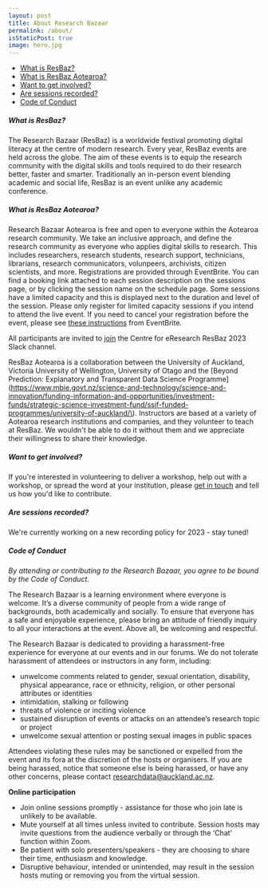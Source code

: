 ```yaml
---
layout: post
title: About Research Bazaar
permalink: /about/
isStaticPost: true
image: hero.jpg
---
```

- [What is ResBaz?](#what-is-resbaz)
- [What is ResBaz Aotearoa?](#what-is-resbaz-aotearoa)
- [Want to get involved?](#want-to-get-involved)
- [Are sessions recorded?](#are-sessions-recorded)
- [Code of Conduct](#code-of-conduct)

##### What is ResBaz?

The Research Bazaar (ResBaz) is a worldwide festival promoting digital literacy at the centre of modern research. Every year, ResBaz events are held across the globe. The aim of these events is to equip the research community with the digital skills and tools required to do their research better, faster and smarter. Traditionally an in-person event blending academic and social life, ResBaz is an event unlike any academic conference. 

##### What is ResBaz Aotearoa?

Research Bazaar Aotearoa is free and open to everyone within the Aotearoa research community. We take an inclusive approach, and define the research community as everyone who applies digital skills to research. This includes researchers, research students, research support, technicians, librarians, research communicators, volunpeers, archivists, citizen scientists, and more. Registrations are provided through EventBrite. You can find a booking link attached to each session description on the sessions page, or by clicking the session name on the schedule page. Some sessions have a limited capacity and this is displayed next to the duration and level of the session. Please only register for limited capacity sessions if you intend to attend the live event. If you need to cancel your registration before the event, please see [these instructions](https://www.eventbrite.co.nz/support/articles/en_US/How_To/how-to-cancel-your-free-registration?lg=en_MY) from EventBrite.

All participants are invited to [join](https://uoacer.slack.com/archives/C02P2DYJXD4) the Centre for eResearch ResBaz 2023 Slack channel.

ResBaz Aotearoa is a collaboration between the University of Auckland, Victoria University of Wellington, University of Otago and the [Beyond Prediction: Explanatory and Transparent Data Science Programme](https://www.mbie.govt.nz/science-and-technology/science-and-innovation/funding-information-and-opportunities/investment-funds/strategic-science-investment-fund/ssif-funded-programmes/university-of-auckland/\). Instructors are based at a variety of Aotearoa research institutions and companies, and they volunteer to teach at ResBaz. We wouldn't be able to do it without them and we appreciate their willingness to share their knowledge. 

##### Want to get involved?

If you're interested in volunteering to deliver a workshop, help out with a workshop, or spread the word at your institution, please <a href = "mailto: researchdata@auckland.ac.nz">get in touch</a> and tell us how you'd like to contribute.

##### Are sessions recorded?

We're currently working on a new recording policy for 2023 - stay tuned!

##### Code of Conduct
*By attending or contributing to the Research Bazaar, you agree to be bound by the Code of Conduct.*

The Research Bazaar is a learning environment where everyone is welcome. It’s a diverse community of people from a wide range of backgrounds, both academically and socially. To ensure that everyone has a safe and enjoyable experience, please bring an attitude of friendly inquiry to all your interactions at the event. Above all, be welcoming and respectful. 

The Research Bazaar is dedicated to providing a harassment-free experience for everyone at our events and in our forums. We do not tolerate harassment of attendees or instructors in any form, including:

* unwelcome comments related to gender, sexual orientation, disability, physical appearance, race or ethnicity, religion, or other personal attributes or identities
* intimidation, stalking or following
* threats of violence or inciting violence 
* sustained disruption of events or attacks on an attendee’s research topic or project
* unwelcome sexual attention or posting sexual images in public spaces

Attendees violating these rules may be sanctioned or expelled from the event and its fora at the discretion of the hosts or organisers. If you are being harassed, notice that someone else is being harassed, or have any other concerns, please contact <a href = "mailto: researchdata@auckland.ac.nz">researchdata@auckland.ac.nz</a>.

**Online participation**

* Join online sessions promptly - assistance for those who join late is unlikely to be available. 
* Mute yourself at all times unless invited to contribute. Session hosts may invite questions from the audience verbally or through the ‘Chat’ function within Zoom. 
* Be patient with solo presenters/speakers - they are choosing to share their time, enthusiasm and knowledge. 
* Disruptive behaviour, intended or unintended, may result in the session hosts muting or removing you from the virtual session. 